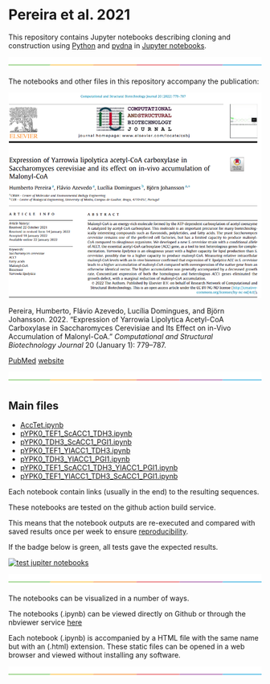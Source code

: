 # Pereira et al. 2021

This repository contains Jupyter notebooks describing cloning and construction using
[Python](https://www.python.org) and [pydna](https://github.com/BjornFJohansson/pydna) in
[Jupyter notebooks](https://jupyter.org).

![-----------------------------------------------------](accessory/line.png)


The notebooks and other files in this repository accompany the publication:

![abstract](accessory/abstract.png)

Pereira, Humberto, Flávio Azevedo, Lucília Domingues, and Björn Johansson. 2022. “Expression of Yarrowia Lipolytica Acetyl-CoA Carboxylase in Saccharomyces Cerevisiae and Its Effect on in-Vivo Accumulation of Malonyl-CoA.” *Computational and Structural Biotechnology Journal* 20 (January 1): 779–787.

[PubMed](tbd)
[website](https://www.sciencedirect.com/science/article/pii/S2001037022000277?via%3Dihub)


![-----------------------------------------------------](accessory/line.png)

## Main files

- [AccTet.ipynb](AccTet.ipynb)
- [pYPK0_TEF1_ScACC1_TDH3.ipynb](notebooks/pYPK0_TEF1_ScACC1_TDH3.ipynb)
- [pYPK0_TDH3_ScACC1_PGI1.ipynb](notebooks/pYPK0_TDH3_ScACC1_PGI1.ipynb)
- [pYPK0_TEF1_YlACC1_TDH3.ipynb](notebooks/pYPK0_TEF1_YlACC1_TDH3.ipynb)
- [pYPK0_TDH3_YlACC1_PGI1.ipynb](notebooks/pYPK0_TDH3_YlACC1_PGI1.ipynb)
- [pYPK0_TEF1_ScACC1_TDH3_YlACC1_PGI1.ipynb](notebooks/pYPK0_TEF1_ScACC1_TDH3_YlACC1_PGI1.ipynb)
- [pYPK0_TEF1_YlACC1_TDH3_ScACC1_PGI1.ipynb](notebooks/pYPK0_TEF1_YlACC1_TDH3_ScACC1_PGI1.ipynb)



Each notebook contain links (usually in the end) to the resulting sequences.

These notebooks are tested on the github action build service.

This means that the notebook outputs are re-executed and compared with saved
results once per week to ensure [reproducibility](https://en.wikipedia.org/wiki/Replication_crisis).

If the badge below is green, all tests gave the expected results.

[![test jupiter notebooks](https://github.com/MetabolicEngineeringGroupCBMA/Pereira_et_al_2022/actions/workflows/test_notebooks_workflow.yml/badge.svg)](https://github.com/MetabolicEngineeringGroupCBMA/Pereira_et_al_2022/actions/workflows/test_notebooks_workflow.yml)

![-----------------------------------------------------](accessory/line.png)


The notebooks can be visualized in a number of ways.

The notebooks (.ipynb) can be viewed directly on Github or through the nbviewer service
[here](http://nbviewer.jupyter.org/github/MetabolicEngineeringGroupCBMA/Cunha_et_al_2017/blob/master/notebooks/acctet.ipynb)

Each notebook (.ipynb) is accompanied by a HTML file with the same name but with an (.html)
extension. These static files can be opened in a web browser and viewed without installing any software.

![-----------------------------------------------------](accessory/line.png)
